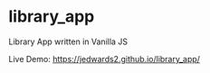 # library_app

Library App written in Vanilla JS

Live Demo: https://jedwards2.github.io/library_app/
